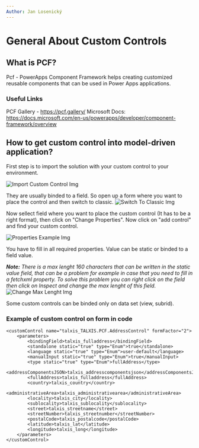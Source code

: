 ```yaml
---
Author: Jan Losenický
---
```


# General About Custom Controls

## What is PCF?

Pcf - PowerApps Component Framework helps creating customized reusable components that can be used in Power Apps applications.

### Useful Links

PCF Gallery - https://pcf.gallery/
Microsoft Docs: https://docs.microsoft.com/en-us/powerapps/developer/component-framework/overview

## How to get custom control into model-driven application?

First step is to import the solution with your custom control to your environment.

![Import Custom Control Img](/.attachments/Controls/switchtoclassic.png)

They are usually binded to a field. So open up a form where you want to place the control and then switch to classic.
![Switch To Classic Img](/.attachments/Controls/switchtoclassic.png)

Now sellect field where you want to place the custom control (It has to be a right format), then click on "Change Properties". Now click on 
"add control" and find your custom control.

![Properties Example Img](/.attachments/Controls/propertiesexample.png)

You have to fill in all required properties. Value can be static or binded to a field value.

_**Note:** There is a max lenght 160 characters that can be written in the static value field, that can be a problem for example in case that you need to fill in a fetchxml property.  To solve this problem you can right click on the field then click on Inspect and change the max lenght of this field._
![Change Max Lenght Img](/.attachments/Controls/changemaxlenght.png)

Some custom controls can be binded only on data set (view, subrid).

### Example of custom control on form in code
```
<customControl name="talxis_TALXIS.PCF.AddressControl" formFactor="2">
    <parameters>
        <bindingField>talxis_fulladdress</bindingField>
        <standalone static="true" type="Enum">true</standalone>
        <language static="true" type="Enum">user-default</language>
        <manualInput static="true" type="Enum">true</manualInput>
        <type static="true" type="Enum">fullAddress</type>
        <addressComponentsJSON>talxis_addresscomponentsjson</addressComponentsJSON>
        <fullAddress>talxis_fulladdress</fullAddress>
        <country>talxis_country</country>
        <administrativeArea>talxis_administrativearea</administrativeArea>
        <locality>talxis_city</locality>
        <sublocality>talxis_sublocality</sublocality>
        <street>talxis_streetname</street>
        <streetNumber>talxis_streetnumber</streetNumber>
        <postalCode>talxis_postalcode</postalCode>
        <latitude>talxis_lat</latitude>
        <longitude>talxis_long</longitude>
    </parameters>
</customControl>
```